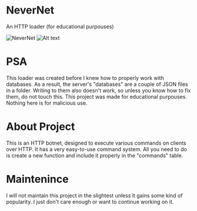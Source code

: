 # NeverNet
An HTTP loader (for educational purpouses)

![NeverNet]([URL](https://i.ibb.co/rmmpMGp/nvrss.png) "NeverNet")
![Alt text](https://assets.digitalocean.com/articles/alligator/boo.svg "a title")

# PSA
This loader was created before I knew how to properly work with databases. As a result, the server's "databases" are a couple of JSON files in a folder.
Writing to them also doesn't work, so unless you know how to fix them, do not touch this. 
This project was made for educational purpouses. Nothing here is for malicious use.

# About Project
This is an HTTP botnet, designed to execute various commands on clients over HTTP. It has a very easy-to-use command system. All you need to do is create a new function and include it properly in the "commands" table.

# Maintenince
I will not maintain this project in the slightest unless it gains some kind of popularity. I just don't care enough or want to continue working on it.
